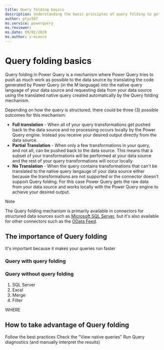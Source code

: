 ```yaml
---
title: Query folding basics
description: Understanding the basic principles of query folding to get the most out of your Power Query experience and optimize your queries.
author: ptyx507
ms.service: powerquery
ms.reviewer: 
ms.date: 09/02/2020
ms.author: v-miesco
---
```

# Query folding basics

Query folding in Power Query is a mechanism where Power Query tries to push as much work as possible to the data source by translating the code generated by Power Query (in the M language) into the native query language of your data source and requesting data from your data source using the translated native query created automatically by the Query folding mechanism. 

Depending on how the query is structured, there could be three (3) possible outcomes for this mechanism:
* **Full translation** - When all of your query transformations get pushed back to the data source and no processing occurs locally by the Power Query engine. Instead you receive your desired output directly from the data source.
* **Partial Translation** - When only a few transformations in your query, and not all, can be pushed back to the data source. This means that a subset of your transformations will be performed at your data source and the rest of your query transformations will occur locally.
* **No Translation** -  When the query contains transformations that can't be translated to the native query langauge of your data source either because the transformations are not supported or the connector doesn't support Query folding. For this case Power Query gets the raw data from your data source and works locally with the Power Query engine to achieve your desired output.

>[!NOTE]
>The Query folding mechanism is primarily available in connectors for structured data sources such as [Microsoft SQL Server](sqlserver.md), but it's also available for other connectors such as the [OData Feed](odatafeed.md). 

## The importance of Query folding

It's important because it makes your queries run faster

### Query with query folding

### Query without query folding

1. SQL Server
2. Excel
3. Merge 
4. Filter 

WHERE

## How to take advantage of Query folding

Follow the best practices
Check the "View native queries"
Run Query diagnostics (and manually interpret the results)